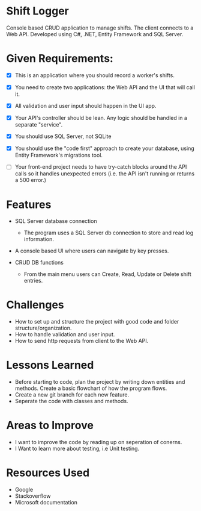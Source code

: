 # Shift Logger


Console based CRUD application to manage shifts.
The client connects to a Web API.
Developed using C#, .NET, Entity Framework and SQL Server.


# Given Requirements:
- [x] This is an application where you should record a worker's shifts.
- [x] You need to create two applications: the Web API and the UI that will call it.
- [x] All validation and user input should happen in the UI app.
- [x] Your API's controller should be lean. Any logic should be handled in a separate "service".
- [x] You should use SQL Server, not SQLite
- [x] You should use the "code first" approach to create your database, using Entity Framework's migrations tool.
- [ ] Your front-end project needs to have try-catch blocks around the API calls so it handles unexpected errors (i.e. the API isn't running or returns a 500 error.)



# Features

* SQL Server database connection

	- The program uses a SQL Server db connection to store and read log information. 

* A console based UI where users can navigate by key presses.
 

* CRUD DB functions

	- From the main menu users can Create, Read, Update or Delete shift entries.




# Challenges
	
- How to set up and structure the project with good code and folder structure/organization.
- How to handle validation and user input.
- How to send http requests from client to the Web API.
	
# Lessons Learned
- Before starting to code, plan the project by writing down entities and methods. Create a basic flowchart of how the program flows. 
- Create a new git branch for each new feature. 
- Seperate the code with classes and methods.

# Areas to Improve
- I want to improve the code by reading up on seperation of conerns.
- I Want to learn more about testing, i.e Unit testing. 


# Resources Used
- Google
- Stackoverflow
- Microsoft documentation
